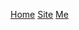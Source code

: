 [Home](/index "index - categorized list of articles")
[Site](/About "Site ideals; source & content; traffic; examples; license")
[Me](/Links "Who am I online & what have I done? - Contact information; sites I use; things I've worked on")
